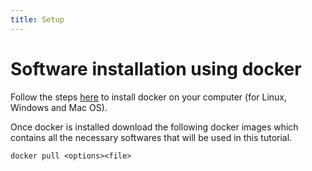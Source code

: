 ```yaml
---
title: Setup
---
```


# Software installation using docker

Follow the steps [here](https://docs.docker.com/get-docker/) to install docker on your computer (for Linux, Windows and Mac OS).

Once docker is installed download the following docker images which contains all the necessary softwares that will be used in this tutorial.

```code
docker pull <options><file>
```
